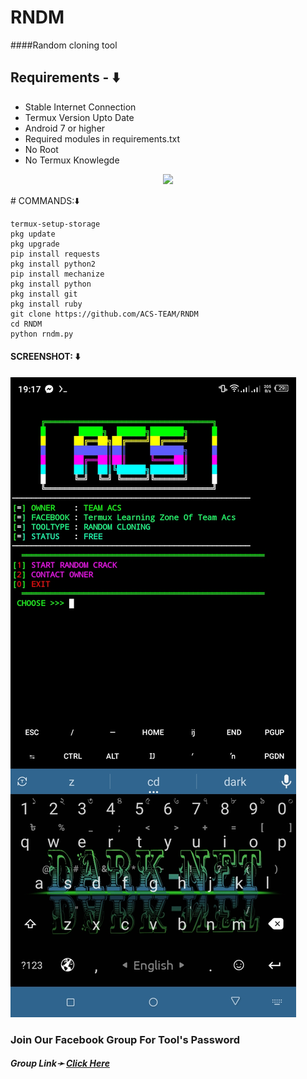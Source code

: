 # RNDM
####Random cloning tool

## Requirements - ⬇️
- Stable Internet Connection
- Termux Version Upto Date
- Android 7 or higher
- Required modules in requirements.txt
- No Root
- No Termux Knowlegde

<p align="center"><img src="https://user-images.githubusercontent.com/88341460/189536974-e0965a1d-3cc8-4507-a4c8-77aaa778a5c1.gif"></p>
# COMMANDS:⬇️

```
termux-setup-storage
pkg update
pkg upgrade
pip install requests
pkg install python2
pip install mechanize
pkg install python
pkg install git
pkg install ruby
git clone https://github.com/ACS-TEAM/RNDM
cd RNDM
python rndm.py
```

#### SCREENSHOT: ⬇️
![logo](https://github.com/ACS-TEAM/RNDM/blob/main/Screenshot_20240826-191758.jpg)

<h3> Join Our Facebook Group For Tool's Password</h3>
<h5>Group Link➛ <a href="https://facebook.com/groups/1904485096729624//">Click Here</a></h5>
